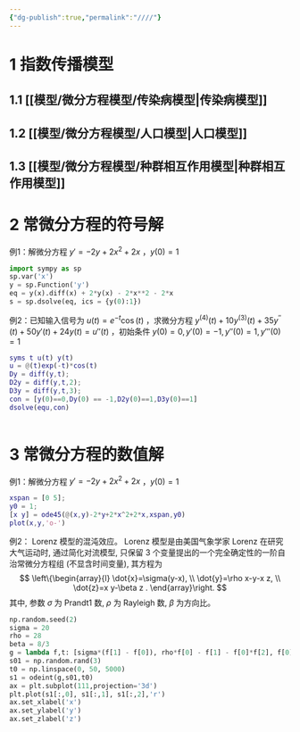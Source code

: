 ```yaml
---
{"dg-publish":true,"permalink":"////"}
---
```


# 1 指数传播模型
## 1.1 [[模型/微分方程模型/传染病模型\|传染病模型]]
## 1.2 [[模型/微分方程模型/人口模型\|人口模型]]
## 1.3 [[模型/微分方程模型/种群相互作用模型\|种群相互作用模型]]

# 2 常微分方程的符号解
例1：解微分方程 $y'=-2y+2x^2+2x$ ，$y(0)=1$ 

```python
import sympy as sp
sp.var('x')
y = sp.Function('y')
eq = y(x).diff(x) + 2*y(x) - 2*x**2 - 2*x
s = sp.dsolve(eq, ics = {y(0):1})
```

例2：已知输入信号为 $u(t)=e^{-t}\cos(t)$ ，求微分方程 $y^{(4)}(t)+10y^{(3)}(t)+35y^{''}(t)+50y'(t)+24y(t)=u''(t)$ ，初始条件 $y(0)=0,y'(0)=-1,y''(0)=1,y'''(0)=1$ 
```matlab
syms t u(t) y(t)
u = @(t)exp(-t)*cos(t)
Dy = diff(y,t);
D2y = diff(y,t,2);
D3y = diff(y,t,3);
con = [y(0)==0,Dy(0) == -1,D2y(0)==1,D3y(0)==1]
dsolve(equ,con)
 
```

# 3 常微分方程的数值解
例1：解微分方程 $y'=-2y+2x^2+2x$ ，$y(0)=1$ 
```matlab
xspan = [0 5];
y0 = 1;
[x y] = ode45(@(x,y)-2*y+2*x^2+2*x,xspan,y0)
plot(x,y,'o-')
```

例2： Lorenz 模型的混沌效应。
Lorenz 模型是由美国气象学家 Lorenz 在研究大气运动时, 通过简化对流模型, 只保留 3 个变量提出的一个完全确定性的一阶自治常微分方程组 (不显含时间变量), 其方程为
$$
\left\{\begin{array}{l}
\dot{x}=\sigma(y-x), \\
\dot{y}=\rho x-y-x z, \\
\dot{z}=x y-\beta z .
\end{array}\right.
$$
其中, 参数 $\sigma$ 为 Prandt1 数, $\rho$ 为 Rayleigh 数, $\beta$ 为方向比。
```python
np.random.seed(2)
sigma = 20
rho = 28
beta = 8/3
g = lambda f,t: [sigma*(f[1] - f[0]), rho*f[0] - f[1] - f[0]*f[2], f[0]*f[1] - beta*f[2]]
s01 = np.random.rand(3)
t0 = np.linspace(0, 50, 5000)
s1 = odeint(g,s01,t0)
ax = plt.subplot(111,projection='3d')
plt.plot(s1[:,0], s1[:,1], s1[:,2],'r')
ax.set_xlabel('x')
ax.set_ylabel('y')
ax.set_zlabel('z')
```



